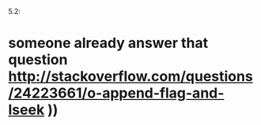 5.2:
# someone already answer that question http://stackoverflow.com/questions/24223661/o-append-flag-and-lseek ))

